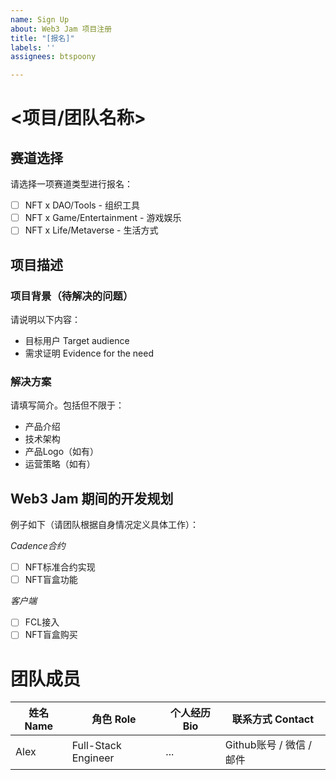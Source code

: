 ```yaml
---
name: Sign Up
about: Web3 Jam 项目注册
title: "[报名]"
labels: ''
assignees: btspoony

---
```


# <项目/团队名称>

## 赛道选择

请选择一项赛道类型进行报名：

- [ ] NFT x DAO/Tools - 组织工具
- [ ] NFT x Game/Entertainment - 游戏娱乐
- [ ] NFT x Life/Metaverse - 生活方式

## 项目描述

### 项目背景（待解决的问题）

请说明以下内容：

- 目标用户 Target audience
- 需求证明 Evidence for the need

### 解决方案

请填写简介。包括但不限于：

- 产品介绍
- 技术架构
- 产品Logo（如有）
- 运营策略（如有）

## Web3 Jam 期间的开发规划

例子如下（请团队根据自身情况定义具体工作）：

*Cadence合约*

- [ ] NFT标准合约实现
- [ ] NFT盲盒功能

*客户端*

- [ ] FCL接入
- [ ] NFT盲盒购买

# 团队成员

| 姓名 Name | 角色 Role      | 个人经历 Bio | 联系方式 Contact     |
| ---- | ------------------- | --- | --------------- |
| Alex | Full-Stack Engineer | ... | Github账号 / 微信 / 邮件  |
